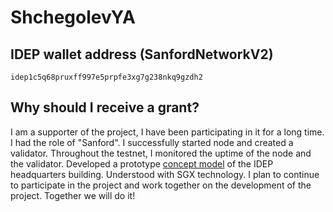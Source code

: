 # ShchegolevYA

## IDEP wallet address (SanfordNetworkV2)
```
idep1c5q68pruxff997e5prpfe3xg7g238nkq9gzdh2
```

## Why should I receive a grant?

I am a supporter of the project, I have been participating in it for a long time. I had the role of "Sanford". I successfully started node and created a validator. Throughout the testnet, I monitored the uptime of the node and the validator. Developed a prototype [concept model](https://twitter.com/yashchegolev/status/1512549005410062345) of the IDEP headquarters building. Understood with SGX technology. I plan to continue to participate in the project and work together on the development of the project. Together we will do it!

